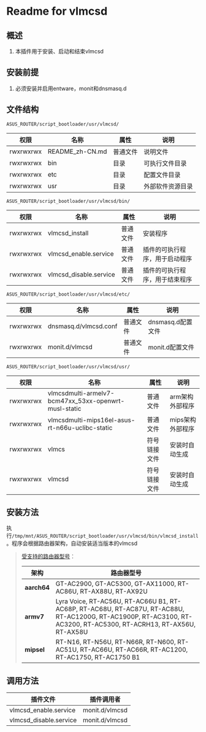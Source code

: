 # Readme for vlmcsd

## 概述

1. 本插件用于安装、启动和结束vlmcsd

## 安装前提

1. 必须安装并启用entware，monit和dnsmasq.d

## 文件结构

`ASUS_ROUTER/script_bootloader/usr/vlmcsd/`

| 权限      | 名称            | 属性     | 说明             |
| --------- | --------------- | -------- | ---------------- |
| rwxrwxrwx | README_zh-CN.md | 普通文件 | 说明文件         |
| rwxrwxrwx | bin             | 目录     | 可执行文件目录   |
| rwxrwxrwx | etc             | 目录     | 配置文件目录     |
| rwxrwxrwx | usr             | 目录     | 外部软件资源目录 |

`ASUS_ROUTER/script_bootloader/usr/vlmcsd/bin/`

| 权限      | 名称                   | 属性     | 说明                           |
| --------- | ---------------------- | -------- | ------------------------------ |
| rwxrwxrwx | vlmcsd_install         | 普通文件 | 安装程序                       |
| rwxrwxrwx | vlmcsd_enable.service  | 普通文件 | 插件的可执行程序，用于启动程序 |
| rwxrwxrwx | vlmcsd_disable.service | 普通文件 | 插件的可执行程序，用于结束程序 |

`ASUS_ROUTER/script_bootloader/usr/vlmcsd/etc/`

| 权限      | 名称                  | 属性     | 说明              |
| --------- | --------------------- | -------- | ----------------- |
| rwxrwxrwx | dnsmasq.d/vlmcsd.conf | 普通文件 | dnsmasq.d配置文件 |
| rwxrwxrwx | monit.d/vlmcsd        | 普通文件 | monit.d配置文件   |

`ASUS_ROUTER/script_bootloader/usr/vlmcsd/usr/`

| 权限      | 名称                                                 | 属性         | 说明             |
| --------- | ---------------------------------------------------- | ------------ | ---------------- |
| rwxrwxrwx | vlmcsdmulti-armelv7-bcm47xx_53xx-openwrt-musl-static | 普通文件     | arm架构外部程序  |
| rwxrwxrwx | vlmcsdmulti-mips16el-asus-rt-n66u-uclibc-static      | 普通文件     | mips架构外部程序 |
| rwxrwxrwx | vlmcs                                                | 符号链接文件 | 安装时自动生成   |
| rwxrwxrwx | vlmcsd                                               | 符号链接文件 | 安装时自动生成   |

## 安装方法

执行`/tmp/mnt/ASUS_ROUTER/script_bootloader/usr/vlmcsd/bin/vlmcsd_install`。程序会根据路由器架构，自动安装适当版本的vlmcsd

   > [受支持的路由器型号](https://github.com/Entware/Entware/wiki/Install-on-Asus-stock-firmware)：
   >
   > | 架构        | 路由器型号                                                                                                                                                        |
   > | ----------- | ----------------------------------------------------------------------------------------------------------------------------------------------------------------- |
   > | **aarch64** | GT-AC2900, GT-AC5300, GT-AX11000, RT-AC86U, RT-AX88U, RT-AX92U                                                                                                    |
   > | **armv7**   | Lyra Voice, RT-AC56U, RT-AC66U B1, RT-AC68P, RT-AC68U, RT-AC87U, RT-AC88U, RT-AC1200G, RT-AC1900P, RT-AC3100, RT-AC3200, RT-AC5300, RT-ACRH13, RT-AX56U, RT-AX58U |
   > | **mipsel**  | RT-N16, RT-N56U, RT-N66R, RT-N600, RT-AC51U, RT-AC66U, RT-AC66R, RT-AC1200, RT-AC1750, RT-AC1750 B1                                                               |

## 调用方法

| 插件文件               | 插件调用者     |
| ---------------------- | -------------- |
| vlmcsd_enable.service  | monit.d/vlmcsd |
| vlmcsd_disable.service | monit.d/vlmcsd |